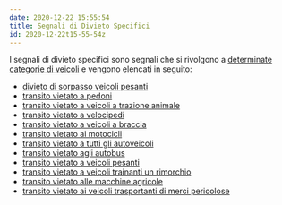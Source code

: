 ```yaml
---
date: 2020-12-22 15:55:54
title: Segnali di Divieto Specifici
id: 2020-12-22t15-55-54z
---
```


I segnali di divieto specifici sono segnali che si rivolgono a
[determinate categorie di veicoli](./2020-12-05t16-33-32z.md) e vengono elencati
in seguito:

- [divieto di sorpasso veicoli pesanti](./2020-12-22t15-59-02z.md)
- [transito vietato a pedoni](./2020-12-22t16-24-45z.md)
- [transito vietato a veicoli a trazione animale](./2020-12-22t16-28-13z.md)
- [transito vietato a velocipedi](./2020-12-22t17-03-35z.md)
- [transito vietato a veicoli a braccia](./2020-12-22t17-08-01z.md)
- [transito vietato ai motocicli](./2020-12-22t17-10-47z.md)
- [transito vietato a tutti gli autoveicoli](./2020-12-22t17-19-40z.md)
- [transito vietato agli autobus](./2020-12-22t17-30-30z.md)
- [transito vietato a veicoli pesanti](./2020-12-22t17-34-22z.md)
- [transito vietato a veicoli trainanti un rimorchio](./2020-12-22t17-45-40z.md)
- [transito vietato alle macchine agricole](./2020-12-22t18-00-12z.md)
- [transito vietato ai veicoli trasportanti di merci pericolose](./2020-12-22t18-02-59z.md)
